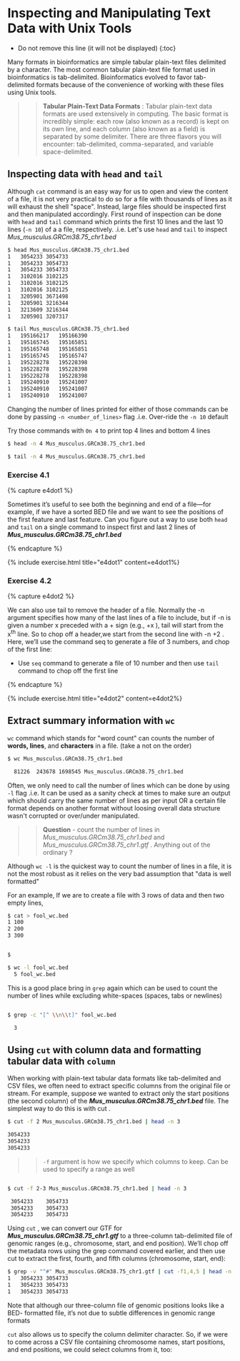# Inspecting and Manipulating Text Data with Unix Tools

* Do not remove this line (it will not be displayed)
{:toc}


Many formats in bioinformatics are simple tabular plain-text files delimited by a character. The most common tabular plain-text file format used in bioinformatics is tab-delimited. Bioinformatics evolved to favor tab-delimited formats because of the convenience of working with these files using Unix tools.

>>**Tabular Plain-Text Data Formats** : 
Tabular plain-text data formats are used extensively in computing. The basic format is
incredibly simple: each row (also known as a record) is kept on its own line, and each
column (also known as a field) is separated by some delimiter. There are three flavors
you will encounter: tab-delimited, comma-separated, and variable space-delimited.

## Inspecting data with `head` and `tail`

Although `cat` command is an easy way for us to open and view the content of a file, it is not very practical to do so for a file with thousands of lines as it will exhaust the shell "space". Instead, large files should be inspected first and then manipulated accordingly. First round of inspection can be done with `head` and `tail` command which prints the first 10 lines and the last 10 lines (`-n 10`) of a a file, respectively. .i.e. Let's use `head` and `tail` to inspect *Mus_musculus.GRCm38.75_chr1.bed* 

```bash
$ head Mus_musculus.GRCm38.75_chr1.bed 
1	3054233	3054733
1	3054233	3054733
1	3054233	3054733
1	3102016	3102125
1	3102016	3102125
1	3102016	3102125
1	3205901	3671498
1	3205901	3216344
1	3213609	3216344
1	3205901	3207317
```
```bash
$ tail Mus_musculus.GRCm38.75_chr1.bed 
1	195166217	195166390
1	195165745	195165851
1	195165748	195165851
1	195165745	195165747
1	195228278	195228398
1	195228278	195228398
1	195228278	195228398
1	195240910	195241007
1	195240910	195241007
1	195240910	195241007
```
Changing the number of lines printed for either of those commands can be done by passing `-n <number_of_lines>` flag .i.e. Over-ride the `-n 10` default

Try those commands with `0n 4` to print top 4 lines and bottom 4 lines

```bash
$ head -n 4 Mus_musculus.GRCm38.75_chr1.bed 
```
```bash
$ tail -n 4 Mus_musculus.GRCm38.75_chr1.bed 
```


### Exercise 4.1
{% capture e4dot1 %}

Sometimes it’s useful to see both the beginning and end of a file—for example, if we have a sorted BED file and we want to see the positions of the first feature and last feature. Can you figure out a way to use both `head` and `tail` on a single command to inspect first and last 2 lines of ***Mus_musculus.GRCm38.75_chr1.bed***

{% endcapture %}

{% include exercise.html title="e4dot1" content=e4dot1%}

### Exercise 4.2
{% capture e4dot2 %}

We can also use tail to remove the header of a file. Normally the -n argument specifies how many of the last lines of a file to include, but if -n is given a number x preceded with a + sign (e.g., +x ), tail will start from the x<sup>th</sup> line. So to chop off a header,we start from the second line with -n +2 . Here, we’ll use the command seq to generate a file of 3 numbers, and chop of the first line:

* Use `seq` command to generate a file of 10 number and then use `tail` command  to chop off the first line

{% endcapture %}

{% include exercise.html title="e4dot2" content=e4dot2%}

## Extract summary information with `wc` 

`wc` command which stands for "word count" can counts the number of **words, lines**, and **characters** in a file. (take a not on the order)

```bash
$ wc Mus_musculus.GRCm38.75_chr1.bed 

  81226  243678 1698545 Mus_musculus.GRCm38.75_chr1.bed
```
Often, we only need to call the number of lines which can be done by using `-l` flag .i.e. It can be used as a sanity check at times to make sure an output which should carry the same number of lines as per input OR a certain file format depends on another format without loosing overall data structure wasn't corrupted or over/under manipulated. 

>>**Question** - count the number of lines in *Mus_musculus.GRCm38.75_chr1.bed* and *Mus_musculus.GRCm38.75_chr1.gtf* . Anything out of the ordinary ? 

Although `wc -l` is the quickest way to count the number of lines in a file, it is not the most robust as it relies on the very bad assumption that "data is well formatted" 

For an example, If we are to create a file with 3 rows of data and then two empty lines, 

```bash
$ cat > fool_wc.bed
1 100
2 200
3 300


$
```
```bash
$ wc -l fool_wc.bed 
  5 fool_wc.bed
```
This is a good place bring in `grep` again which can be used to count the number of lines while excluding white-spaces (spaces, tabs or newlines)

```bash

$ grep -c "[^ \\n\\t]" fool_wc.bed 

  3
```
## Using  `cut` with column data and formatting tabular data with `column`

When working with plain-text tabular data formats like tab-delimited and CSV files, we often need to extract specific columns from the original file or stream. For example, suppose we wanted to extract only the start positions (the second column) of the ***Mus_musculus.GRCm38.75_chr1.bed*** file. The simplest way to do this is with cut .

```bash
$ cut -f 2 Mus_musculus.GRCm38.75_chr1.bed | head -n 3

3054233
3054233
3054233
```
>>`-f`  argument is how we specify which columns to keep. Can be used to specify a range as well

```bash

$ cut -f 2-3 Mus_musculus.GRCm38.75_chr1.bed | head -n 3

 3054233	3054733
 3054233	3054733
 3054233	3054733
 ```
Using `cut` , we can convert our GTF for ***Mus_musculus.GRCm38.75_chr1.gtf*** to a three-column tab-delimited file of genomic ranges (e.g., chromosome, start, and end position). We’ll chop off the metadata rows using the grep command covered earlier, and then use cut to extract the first, fourth, and fifth columns (chromosome, start, end):

```bash
$ grep -v "^#" Mus_musculus.GRCm38.75_chr1.gtf | cut -f1,4,5 | head -n 3
1	3054233	3054733
1	3054233	3054733
1	3054233	3054733
```
Note that although our three-column file of genomic positions looks like a BED- formatted file, it’s not due to subtle differences in genomic range formats

`cut` also allows us to specify the column delimiter character. So, if we were to come across a CSV file containing chromosome names, start positions, and end positions, we could select columns from it, too: